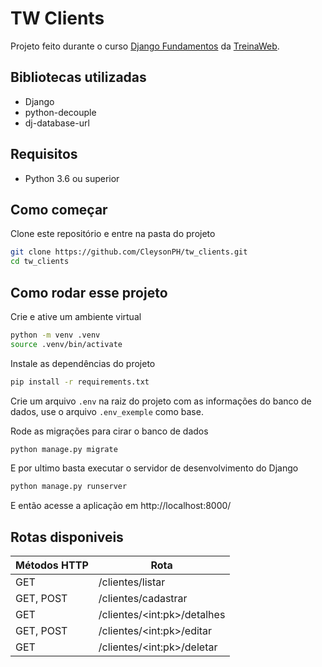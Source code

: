 # TW Clients

Projeto feito durante o curso [Django Fundamentos](https://www.treinaweb.com.br/curso/django-fundamentos) da [TreinaWeb](http://treinaweb.com.br/).

## Bibliotecas utilizadas

- Django
- python-decouple
- dj-database-url

## Requisitos

- Python 3.6 ou superior

## Como começar

Clone este repositório e entre na pasta do projeto

```sh
git clone https://github.com/CleysonPH/tw_clients.git
cd tw_clients
```

## Como rodar esse projeto

Crie e ative um ambiente virtual

```sh
python -m venv .venv
source .venv/bin/activate
```

Instale as dependências do projeto

```sh
pip install -r requirements.txt
```

Crie um arquivo `.env` na raiz do projeto com as informações do banco de dados, use o arquivo `.env_exemple` como base.

Rode as migrações para cirar o banco de dados

```sh
python manage.py migrate
```

E por ultimo basta executar o servidor de desenvolvimento do Django

```sh
python manage.py runserver
```

E então acesse a aplicação em http://localhost:8000/

## Rotas disponiveis

| Métodos HTTP | Rota                        |
|--------------|-----------------------------|
| GET          | /clientes/listar            |
| GET, POST    | /clientes/cadastrar         |
| GET          | /clientes/\<int:pk>/detalhes|
| GET, POST    | /clientes/\<int:pk>/editar  |
| GET          | /clientes/\<int:pk>/deletar |